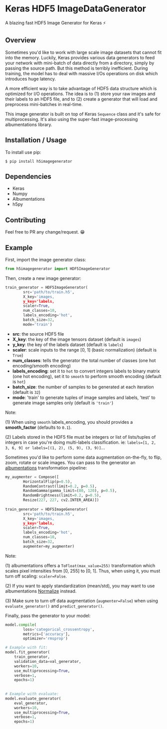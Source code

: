 Keras HDF5 ImageDataGenerator
===============================

A blazing fast HDF5 Image Generator for Keras :zap:

Overview
--------

Sometimes you'd like to work with large scale image datasets that cannot fit into the memory. Luckily, Keras provides various data generators to feed your network with mini-batch of data directly from a directory, simply by passing the source path. But this method is terribly inefficient. During training, the model has to deal with massive I/Os operations on disk which introduces huge latency.

A more efficient way is to take advantage of HDF5 data structure which is optimized for I/O operations. The idea is to (1) store your raw images and their labels to an HDF5 file, and to (2) create a generator that will load and preprocess mini-batches in real-time.

This image generator is built on top of Keras `Sequence` class and it's safe for multiprocessing. It's also using the super-fast image-processing albumentations library.

Installation / Usage
--------------------

To install use pip:

    $ pip install h5imagegenerator
    
Dependencies
------------
* Keras
* Numpy
* Albumentations
* h5py
    
Contributing
------------

Feel free to PR any change/request. :grin:

Example
-------

First, import the image generator class:

```python
from h5imagegenerator import HDF5ImageGenerator
```

Then, create a new image generator:

```python
train_generator = HDF5ImageGenerator(
        src='path/to/train.h5',
        X_key='images,
        y_key='labels,
        scaler=True,
        num_classes=10,
        labels_encoding='hot',
        batch_size=32,
        mode='train')
```

* **src**: the source HDF5 file
* **X_key**: the key of the image tensors dataset (default is `images`)
* **y_key**: the key of the labels dataset (default is `labels`)
* **scaler**: scale inputs to the range [0, 1] (basic normalization) (default is `True`)
* **num_classes**: tells the generator the total number of classes (one hot encoding/smooth encoding)
* **labels_encoding**: set it to `hot` to convert integers labels to binary matrix (one hot encoding),
set it to `smooth` to perform smooth encoding (default is `hot`)
* **batch_size**: the number of samples to be generated at each iteration (default is `32`)
* **mode**: 'train' to generate tuples of image samples and labels, 'test' to generate image samples only (default is `'train'`)

Note: 

(1) When using `smooth` labels_encoding, you should provides a **smooth_factor** (defaults to `0.1`).

(2) Labels stored in the HDF5 file must be integers or list of lists/tuples of integers in case you're doing multi-labels classification. ie: `labels=[1, 2, 3, 6, 9] or labels=[(1, 2), (5, 9), (3, 9)]`...

Sometimes you'd like to perform some data augmentation on-the-fly, to flip, zoom, rotate or scale images. You can pass to the generator an [albumentations](https://github.com/albumentations-team/albumentations) transformation pipeline:

```python
my_augmenter = Compose([
        HorizontalFlip(p=0.5),
        RandomContrast(limit=0.2, p=0.5),
        RandomGamma(gamma_limit=(80, 120), p=0.5),
        RandomBrightness(limit=0.2, p=0.5),
        Resize(227, 227, cv2.INTER_AREA)])
    
train_generator = HDF5ImageGenerator(
        src='path/to/train.h5',
        X_key='images,
        y_key='labels,
        scaler=True,
        labels_encoding='hot',
        num_classes=10,
        batch_size=32,
        augmenter=my_augmenter)
```

Note:

(1) albumentations offers a `ToFloat(max_value=255)` transformation which scales pixel intensities from [0, 255] to [0, 1]. Thus, when using it, you must turn off scaling: `scaler=False`.

(2) If you want to apply standardization (mean/std), you may want to use albumentations [Normalize](https://albumentations.readthedocs.io/en/latest/api/augmentations.html#albumentations.augmentations.transforms.Normalize) instead.

(3) Make sure to turn off data augmentation (`augmenter=False`) when using `evaluate_generator()` and `predict_generator()`.

Finally, pass the generator to your model:

```python
model.compile(
        loss='categorical_crossentropy',
        metrics=['accuracy'],
        optimizer='rmsprop')

# Example with fit:
model.fit_generator(
    train_generator,
    validation_data=val_generator,
    workers=10,
    use_multiprocessing=True,
    verbose=1,
    epochs=1)
    
    
# Example with evaluate:
model.evaluate_generator(
    eval_generator,
    workers=10,
    use_multiprocessing=True,
    verbose=1,
    epochs=1)
```

